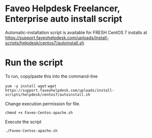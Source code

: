 # Faveo Helpdesk Freelancer, Enterprise auto install script

Automatic-installation script is available for FRESH CentOS 7 installs at
https://support.faveohelpdesk.com/uploads/install-scripts/helpdesk/centos7/autoinstall.sh

# Run the script

To run, copy/paste this into the command-line
    
`yum -y install wget`
`wget https://support.faveohelpdesk.com/uploads/install-scripts/helpdesk/centos7/autoinstall.sh`

Change execution permission for file.

`chmod +x Faveo-Centos-apache.sh`

Execute the script

`./Faveo-Centos-apache.sh`